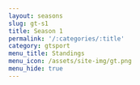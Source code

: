 ```yaml
---
layout: seasons
slug: gt-s1
title: Season 1
permalink: '/:categories/:title'
category: gtsport
menu_title: Standings
menu_icon: /assets/site-img/gt.png
menu_hide: true
---
```

